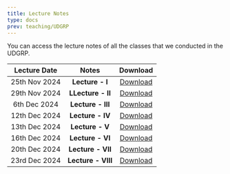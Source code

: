 ```yaml
---
title: Lecture Notes
type: docs
prev: teaching/UDGRP
---
```

You can access the lecture notes of all the classes that we conducted in the UDGRP.

|     Lecture Date      |      Notes    |     Download     |
|:---------------------:|:---------------------:|:----------------:|
| 25th Nov 2024 | **Lecture - I**     |  [Download](https://github.com/maltreanungkur/web/raw/main/documents/GGT_Lec1.pdf)|
| 29th Nov 2024 | **LLecture - II**    |  [Download](https://github.com/maltreanungkur/web/raw/main/documents/GGT_Lec2.pdf) |
| 6th Dec 2024  | **Lecture - III**   |  [Download](https://github.com/maltreanungkur/web/raw/main/documents/GGT_Lec3.pdf)  |
| 12th Dec 2024  | **Lecture - IV**    |  [Download](https://github.com/maltreanungkur/web/raw/main/documents/GGT_Lec4.pdf)  |
| 13th Dec 2024 | **Lecture - V**     | [Download](https://github.com/maltreanungkur/web/raw/main/documents/GGT_Lec5.pdf)  |
| 16th Dec 2024 | **Lecture - VI**    |  [Download](https://github.com/maltreanungkur/web/raw/main/documents/GGT_Lec6.pdf) |
| 20th Dec 2024 | **Lecture - VII**   |  [Download](https://github.com/maltreanungkur/web/raw/main/documents/GGT_Lec7.pdf) |
| 23rd Dec 2024 | **Lecture - VIII**   |  [Download](https://github.com/maltreanungkur/web/raw/main/documents/GGT_Lec8.pdf) |
